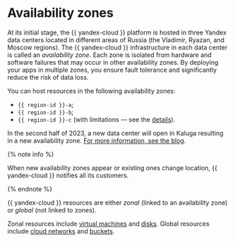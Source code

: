 # Availability zones


At its initial stage, the {{ yandex-cloud }} platform is hosted in three Yandex data centers located in different areas of Russia (the Vladimir, Ryazan, and Moscow regions). The {{ yandex-cloud }} infrastructure in each data center is called an _availability zone_. Each zone is isolated from hardware and software failures that may occur in other availability zones. By deploying your apps in multiple zones, you ensure fault tolerance and significantly reduce the risk of data loss.

You can host resources in the following availability zones:
* `{{ region-id }}-a`;
* `{{ region-id }}-b`;
* `{{ region-id }}-c` (with limitations — see the [details](ru-central1-c-deprecation.md)).

In the second half of 2023, a new data center will open in Kaluga resulting in a new availability zone. [For more information, see the blog](https://cloud.yandex.ru/blog/posts/2022/09/cloud-data-center-kaluga).

{% note info %}

When new availability zones appear or existing ones change location, {{ yandex-cloud }} notifies all its customers.

{% endnote %}

{{ yandex-cloud }} resources are either _zonal_ (linked to an availability zone) or _global_ (not linked to zones).

Zonal resources include [virtual machines](../../compute/concepts/vm.md) and [disks](../../compute/concepts/disk.md). Global resources include [cloud networks](../../vpc/concepts/network.md) and [buckets](../../storage/concepts/bucket.md).


